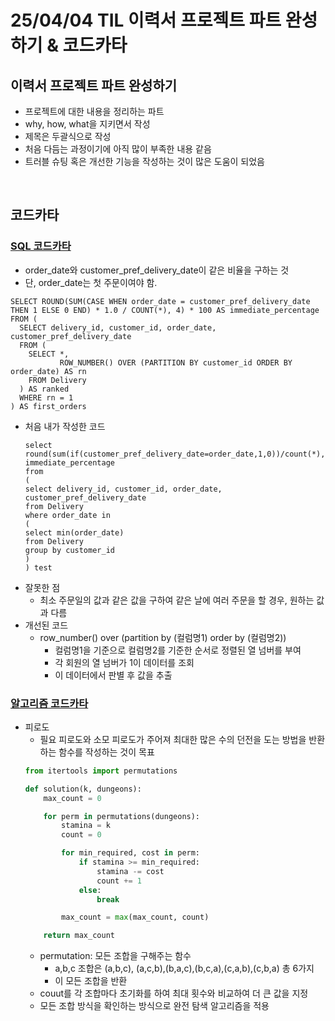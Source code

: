 # 25/04/04 TIL  이력서 프로젝트 파트 완성하기 & 코드카타
## 이력서 프로젝트 파트 완성하기
- 프로젝트에 대한 내용을 정리하는 파트
- why, how, what을 지키면서 작성
- 제목은 두괄식으로 작성
- 처음 다듬는 과정이기에 아직 많이 부족한 내용 같음
- 트러블 슈팅 혹은 개선한 기능을 작성하는 것이 많은 도움이 되었음
<br>

## 코드카타
### [SQL 코드카타](https://leetcode.com/problems/immediate-food-delivery-ii/submissions/1596457618/)
- order_date와 customer_pref_delivery_date이 같은 비율을 구하는 것
- 단, order_date는 첫 주문이여야 함.
```MySQL
SELECT ROUND(SUM(CASE WHEN order_date = customer_pref_delivery_date THEN 1 ELSE 0 END) * 1.0 / COUNT(*), 4) * 100 AS immediate_percentage
FROM (
  SELECT delivery_id, customer_id, order_date, customer_pref_delivery_date
  FROM (
    SELECT *, 
           ROW_NUMBER() OVER (PARTITION BY customer_id ORDER BY order_date) AS rn
    FROM Delivery
  ) AS ranked
  WHERE rn = 1
) AS first_orders
```
- 처음 내가 작성한 코드
  ```MySQL
  select round(sum(if(customer_pref_delivery_date=order_date,1,0))/count(*),4)*100 immediate_percentage
  from
  (
  select delivery_id, customer_id, order_date, customer_pref_delivery_date
  from Delivery
  where order_date in 
  (
  select min(order_date)
  from Delivery
  group by customer_id
  )
  ) test
  ```
- 잘못한 점
  - 최소 주문일의 값과 같은 값을 구하여 같은 날에 여러 주문을 할 경우, 원하는 값과 다름
- 개선된 코드
  - row_number() over (partition by (컬럼명1) order by (컬럼명2))
    - 컬럼명1을 기준으로 컬럼명2를 기준한 순서로 정렬된 열 넘버를 부여
    - 각 회원의 열 넘버가 1이 데이터를 조회
    - 이 데이터에서 판별 후 값을 추출

### [알고리즘 코드카타](https://school.programmers.co.kr/learn/courses/30/lessons/87946)
- 피로도
  - 필요 피로도와 소모 피로도가 주어져 최대한 많은 수의 던전을 도는 방법을 반환하는 함수를 작성하는 것이 목표
  ```python
  from itertools import permutations

  def solution(k, dungeons):
      max_count = 0

      for perm in permutations(dungeons):
          stamina = k
          count = 0

          for min_required, cost in perm:
              if stamina >= min_required:
                  stamina -= cost
                  count += 1
              else:
                  break
  
          max_count = max(max_count, count)

      return max_count
  ```
  - permutation: 모든 조합을 구해주는 함수
    - a,b,c 조합은 (a,b,c), (a,c,b),(b,a,c),(b,c,a),(c,a,b),(c,b,a) 총 6가지
    - 이 모든 조합을 반환
  - couut를 각 조합마다 초기화를 하여 최대 횟수와 비교하여 더 큰 값을 지정
  - 모든 조합 방식을 확인하는 방식으로 완전 탐색 알고리즘을 적용